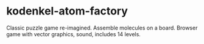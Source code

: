 # kodenkel-atom-factory
Classic puzzle game re-imagined. Assemble molecules on a board. Browser game with vector graphics, sound, includes 14 levels.
